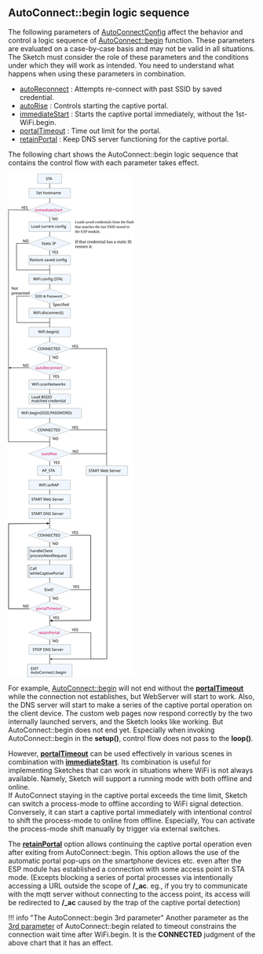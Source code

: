 ## AutoConnect::begin logic sequence

The following parameters of [AutoConnectConfig](apiconfig.md) affect the behavior and control a logic sequence of [AutoConnect::begin](api.md#begin) function. These parameters are evaluated on a case-by-case basis and may not be valid in all situations. The Sketch must consider the role of these parameters and the conditions under which they will work as intended. You need to understand what happens when using these parameters in combination.

- [autoReconnect](apiconfig.md#autoreconnect) : Attempts re-connect with past SSID by saved credential.
- [autoRise](apiconfig.md#autorise) : Controls starting the captive portal.
- [immediateStart](apiconfig.md#immediatestart) : Starts the captive portal immediately, without the 1st-WiFi.begin.
- [portalTimeout](apiconfig.md#portaltimeout) : Time out limit for the portal.
- [retainPortal](apiconfig.md#retainportal) : Keep DNS server functioning for the captive portal.

The following chart shows the AutoConnect::begin logic sequence that contains the control flow with each parameter takes effect.

<img align="center" src="images/process_begin.svg">

For example, [AutoConnect::begin](api.md#begin) will not end without the [**portalTimeout**](apiconfig.md#portaltimeout) while the connection not establishes, but WebServer will start to work. Also, the DNS server will start to make a series of the captive portal operation on the client device. The custom web pages now respond correctly by the two internally launched servers, and the Sketch looks like working. But AutoConnect::begin does not end yet. Especially when invoking AutoConnect::begin in the **setup()**, control flow does not pass to the **loop()**.

However, [**portalTimeout**](apiconfig.md#portaltimeout) can be used effectively in various scenes in combination with [**immediateStart**](apiconfig.md#immediatestart). Its combination is useful for implementing Sketches that can work in situations where WiFi is not always available. Namely, Sketch will support a running mode with both offline and online.  
If AutoConnect staying in the captive portal exceeds the time limit, Sketch can switch a process-mode to offline according to WiFi signal detection. Conversely, it can start a captive portal immediately with intentional control to shift the process-mode to online from offline. Especially, You can activate the process-mode shift manually by trigger via external switches.

The [**retainPortal**](apiconfig.md#retainportal) option allows continuing the captive portal operation even after exiting from AutoConnect::begin. This option allows the use of the automatic portal pop-ups on the smartphone devices etc. even after the ESP module has established a connection with some access point in STA mode. (Excepts blocking a series of portal processes via intentionally accessing a URL outside the scope of **/_ac**. eg., if you try to communicate with the mqtt server without connecting to the access point, its access will be redirected to **/_ac** caused by the trap of the captive portal detection)

!!! info "The AutoConnect::begin 3rd parameter"
    Another parameter as the [3rd parameter](api.md#begin) of AutoConnect::begin related to timeout constrains the connection wait time after WiFi.begin. It is the **CONNECTED** judgment of the above chart that it has an effect.
